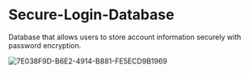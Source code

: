 # Secure-Login-Database
Database that allows users to store account information securely with password encryption.

![7E038F9D-B6E2-4914-B881-FE5ECD9B1969](https://user-images.githubusercontent.com/121732482/211123509-7b708d17-31cd-49a4-8a44-36b87442b46e.jpeg)
